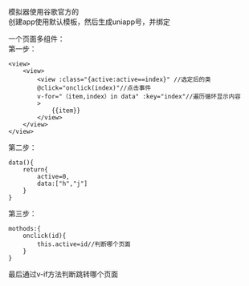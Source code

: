 模拟器使用谷歌官方的  
创建app使用默认模板，然后生成uniapp号，并绑定     

一个页面多组件：  
第一步：  
```
<view>
    <view>
        <view :class="{active:active==index}" //选定后的类
        @click="onclick(index)"//点击事件
        v-for="（item,index）in data" :key="index"//遍历循环显示内容
        >
            {{item}}
        </view>
    </view>
</view>
```
第二步：  
```
data(){
    return{
        active=0,
        data:["h","j"]
    }
}
```
第三步：  
```
mothods:{
    onclick(id){
        this.active=id//判断哪个页面
    }
}
```
最后通过v-if方法判断跳转哪个页面